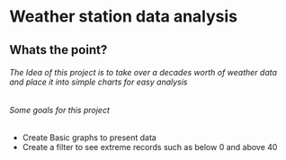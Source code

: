 
# **Weather station data analysis** #
## Whats the point? ##
###### The Idea of this project is to take over a decades worth of weather data and place it into simple charts for easy analysis #######
###### Some goals for this project ######
* Create Basic graphs to present data 
* Create a filter to see extreme records such as below 0 and above 40

